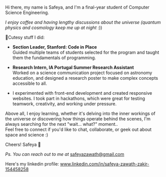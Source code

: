 Hi there, my name is Safeya, and I'm a final-year student of Computer Science Engineering.  

  *I enjoy coffee and having lengthy discussions about the universe (quantum physics and cosmology keep me up at night* :))
 
📍Cutesy stuff I did:
- **Section Leader, Stanford: Code in Place**  
 Guided multiple teams of students selected for the program and taught them the fundamentals of programming.
 
- **Research Intern, IA Portugal Summer Research Assistant**  
  Worked on a science communication project focused on astronomy education, and designed a research poster to make complex concepts accessible to all.

- I experimented with front-end development and created responsive websites. I took part in hackathons, which were great for testing teamwork, creativity, and working under pressure.

Above all, I enjoy learning, whether it's delving into the inner workings of the universe or discovering how things operate behind the scenes, I'm always searching for the next "wait... what?" moment..  
Feel free to connect if you'd like to chat, collaborate, or geek out about space and science :)

Cheers!
Safeya 🌼

*Ps. You can reach out to me at* safeyazawath@gmail.com  

Here's my linkedin profile:
www.linkedin.com/in/safeya-zawath-zakir-154458258
